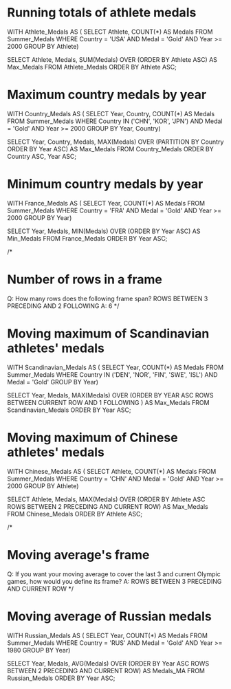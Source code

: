 # Running totals of athlete medals
WITH Athlete_Medals AS (
  SELECT
    Athlete, COUNT(*) AS Medals
  FROM Summer_Medals
  WHERE
    Country = 'USA' AND Medal = 'Gold'
    AND Year >= 2000
  GROUP BY Athlete)

SELECT
  Athlete,
  Medals,
  SUM(Medals) OVER (ORDER BY Athlete ASC) AS Max_Medals
FROM Athlete_Medals
ORDER BY Athlete ASC;

# Maximum country medals by year

WITH Country_Medals AS (
  SELECT
    Year, Country, COUNT(*) AS Medals
  FROM Summer_Medals
  WHERE
    Country IN ('CHN', 'KOR', 'JPN')
    AND Medal = 'Gold' AND Year >= 2000
  GROUP BY Year, Country)

SELECT
  Year,
  Country,
  Medals,
  MAX(Medals) OVER (PARTITION BY Country ORDER BY Year ASC) AS Max_Medals
FROM Country_Medals
ORDER BY Country ASC, Year ASC;

# Minimum country medals by year
WITH France_Medals AS (
  SELECT
    Year, COUNT(*) AS Medals
  FROM Summer_Medals
  WHERE
    Country = 'FRA'
    AND Medal = 'Gold' AND Year >= 2000
  GROUP BY Year)

SELECT
  Year,
  Medals,
  MIN(Medals) OVER (ORDER BY Year ASC) AS Min_Medals
FROM France_Medals
ORDER BY Year ASC;

/*
# Number of rows in a frame
Q: How many rows does the following frame span?
   ROWS BETWEEN 3 PRECEDING AND 2 FOLLOWING
A: 6
*/

# Moving maximum of Scandinavian athletes' medals
WITH Scandinavian_Medals AS (
  SELECT
    Year, COUNT(*) AS Medals
  FROM Summer_Medals
  WHERE
    Country IN ('DEN', 'NOR', 'FIN', 'SWE', 'ISL')
    AND Medal = 'Gold'
  GROUP BY Year)

SELECT
  Year,
  Medals,
  MAX(Medals) OVER (ORDER BY YEAR ASC ROWS BETWEEN CURRENT ROW AND 1 FOLLOWING ) AS Max_Medals
FROM Scandinavian_Medals
ORDER BY Year ASC;

# Moving maximum of Chinese athletes' medals
WITH Chinese_Medals AS (
  SELECT
    Athlete, COUNT(*) AS Medals
  FROM Summer_Medals
  WHERE
    Country = 'CHN' AND Medal = 'Gold'
    AND Year >= 2000
  GROUP BY Athlete)

SELECT
  Athlete,
  Medals,
  MAX(Medals) OVER (ORDER BY Athlete ASC ROWS BETWEEN 2 PRECEDING AND CURRENT ROW) AS Max_Medals
FROM Chinese_Medals
ORDER BY Athlete ASC;

/*
# Moving average's frame
Q: If you want your moving average to cover the last 3 and current Olympic games, how would you define its frame?
A: ROWS BETWEEN 3 PRECEDING AND CURRENT ROW
*/

# Moving average of Russian medals
WITH Russian_Medals AS (
  SELECT
    Year, COUNT(*) AS Medals
  FROM Summer_Medals
  WHERE
    Country = 'RUS'
    AND Medal = 'Gold'
    AND Year >= 1980
  GROUP BY Year)

SELECT
  Year, Medals,
  AVG(Medals) OVER
    (ORDER BY Year ASC ROWS BETWEEN 2 PRECEDING AND CURRENT ROW) AS Medals_MA
FROM Russian_Medals
ORDER BY Year ASC;